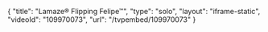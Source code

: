 {
    "title": "Lamaze&reg; Flipping Felipe&trade;",
    "type": "solo",
    "layout": "iframe-static",
    "videoId": "109970073",
    "url": "\/tvpembed\/109970073"
}